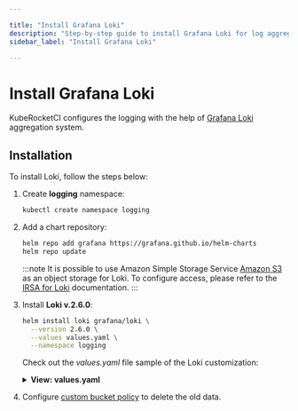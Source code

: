 ```yaml
---

title: "Install Grafana Loki"
description: "Step-by-step guide to install Grafana Loki for log aggregation in KubeRocketCI, including configuration for Amazon S3 object storage."
sidebar_label: "Install Grafana Loki"

---
```

<!-- markdownlint-disable MD025 -->

# Install Grafana Loki

<head>
  <link rel="canonical" href="https://docs.kuberocketci.io/docs/operator-guide/monitoring-and-observability/install-loki/" />
</head>

KubeRocketCI configures the logging with the help of [Grafana Loki](https://grafana.com/oss/loki/) aggregation system.

## Installation

To install Loki, follow the steps below:

1. Create **logging** namespace:

    ```bash
    kubectl create namespace logging
    ```

2. Add a chart repository:

    ```bash
    helm repo add grafana https://grafana.github.io/helm-charts
    helm repo update
    ```

    :::note
      It is possible to use Amazon Simple Storage Service [Amazon S3](https://aws.amazon.com/s3/) as an object storage for Loki.
      To configure access, please refer to the [IRSA for Loki](./loki-irsa.md) documentation.
    :::

3. Install **Loki v.2.6.0**:

    ```bash
    helm install loki grafana/loki \
      --version 2.6.0 \
      --values values.yaml \
      --namespace logging
    ```

    Check out the *values.yaml* file sample of the Loki customization:

    <details>
    <summary><b>View: values.yaml</b></summary>

    ```yaml
    image:
      repository: grafana/loki
      tag: 2.3.0
    config:
      auth_enabled: false
      schema_config:
        configs:
        - from: 2021-06-01
          store: boltdb-shipper
          object_store: s3
          schema: v11
          index:
            prefix: loki_index_
            period: 24h
      storage_config:
        aws:
          s3: s3://<AWS_REGION>/loki-<CLUSTER_NAME>
        boltdb_shipper:
          active_index_directory: /data/loki/index
          cache_location: /data/loki/boltdb-cache
          shared_store: s3
      chunk_store_config:
        max_look_back_period: 24h
    resources:
      limits:
        memory: "128Mi"
      requests:
        cpu: "50m"
        memory: "128Mi"
    serviceAccount:
      create: true
      name: edp-loki
      annotations:
        eks.amazonaws.com/role-arn: "arn:aws:iam::<AWS_ACCOUNT_ID>:role/AWSIRSA‹CLUSTER_NAME›‹LOKI_NAMESPACE›Loki
    persistence:
      enabled: false
    ```

    </details>

4. Configure [custom bucket policy](https://docs.aws.amazon.com/AmazonS3/latest/userguide/object-lifecycle-mgmt.html) to delete the old data.
